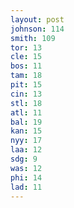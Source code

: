 ```yaml
---
layout: post
johnson: 114
smith: 109
tor: 13
cle: 15
bos: 11
tam: 18
pit: 15
cin: 13
stl: 18
atl: 11
bal: 19
kan: 15
nyy: 17
laa: 12
sdg: 9
was: 12
phi: 14
lad: 11
---
```

